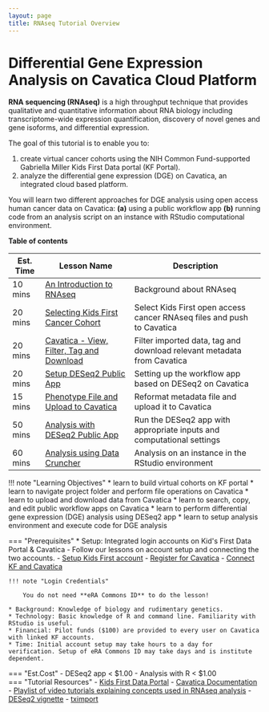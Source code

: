 ```yaml
---
layout: page
title: RNAseq Tutorial Overview
---
```


Differential Gene Expression Analysis on Cavatica Cloud Platform
====================================================================

**RNA sequencing (RNAseq)** is a high throughput technique that provides qualitative and quantitative information about RNA biology including transcriptome-wide expression quantification, discovery of novel genes and gene isoforms, and differential expression.

The goal of this tutorial is to enable you to: </br>

1. create virtual cancer cohorts using the NIH Common Fund-supported Gabriella Miller Kids First Data portal (KF Portal). </br>
2. analyze the differential gene expression (DGE) on Cavatica, an integrated cloud based platform.

You will learn two different approaches for DGE analysis using open access human cancer data on Cavatica: **(a)** using a public workflow app
**(b)** running code from an analysis script on an instance with RStudio computational environment.

**Table of contents**

| Est. Time| Lesson Name | Description|
| ---|--------|--------|
| 10 mins |[An Introduction to RNAseq](./rna_seq_2.md)| Background about RNAseq
| 20 mins |[Selecting Kids First Cancer Cohort](./rna_seq_3.md)| Select Kids First open access cancer RNAseq files and push to Cavatica  |
| 20 mins |[Cavatica - View, Filter, Tag and Download](./rna_seq_4.md) | Filter imported data, tag and download relevant metadata from Cavatica |
| 20 mins |[Setup DESeq2 Public App](./rna_seq_5.md)| Setting up the workflow app based on DESeq2 on Cavatica |
| 15 mins |[Phenotype File and Upload to Cavatica](./rna_seq_6.md) | Reformat metadata file and upload it to Cavatica |
| 50 mins |[Analysis with DESeq2 Public App](./rna_seq_7.md) | Run the DESeq2 app with appropriate inputs and computational settings |
| 60 mins |[Analysis using Data Cruncher](./rna_seq_8.md) | Analysis on an instance in the RStudio environment |

!!! note "Learning Objectives"
    * learn to build virtual cohorts on KF portal
    * learn to navigate project folder and perform file operations on Cavatica
    * learn to upload and download data from Cavatica
    * learn to search, copy, and edit public workflow apps on Cavatica
    * learn to perform differential gene expression (DGE) analysis using DESeq2 app
    * learn to setup analysis environment and execute code for DGE analysis

=== "Prerequisites"
    * Setup: Integrated login accounts on Kid's First Data Portal & Cavatica - Follow our lessons on account setup and connecting the two accounts.
           - [Setup Kids First account](../Kids-First/Portal-Setup-And-Permissions/KF_3_KF_Registration.md)
           - [Register for Cavatica](../Kids-First/Portal-Setup-And-Permissions/KF_4_Cavatica_Registration.md)
           - [Connect KF and Cavatica](../Kids-First/Portal-Setup-And-Permissions/KF_5_ConnectingAccounts.md)

    !!! note "Login Credentials"

        You do not need **eRA Commons ID** to do the lesson!

    * Background: Knowledge of biology and rudimentary genetics.
    * Technology: Basic knowledge of R and command line. Familiarity with RStudio is useful.
    * Financial: Pilot funds ($100) are provided to every user on Cavatica with linked KF accounts.
    * Time: Initial account setup may take hours to a day for verification. Setup of eRA Commons ID may take days and is institute dependent.
=== "Est.Cost"
    - DESeq2 app < $1.00
    - Analysis with R < $1.00      
=== "Tutorial Resources"
    - [Kids First Data Portal](https://kidsfirstdrc.org)
    - [Cavatica Documentation](https://docs.cavatica.org/docs/getting-started)
    - [Playlist of video tutorials explaining concepts used in RNAseq analysis](https://www.youtube.com/playlist?list=PLblh5JKOoLUJo2Q6xK4tZElbIvAACEykp)
    - [DESeq2 vignette](https://bioconductor.org/packages/release/bioc/vignettes/DESeq2/inst/doc/DESeq2.html#how-do-i-use-vst-or-rlog-data-for-differential-testing)
    - [tximport](https://bioconductor.org/packages/release/bioc/vignettes/tximport/inst/doc/tximport.html)
